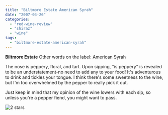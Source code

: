 ```yaml
---
title: "Biltmore Estate American Syrah"
date: "2007-04-26"
categories: 
  - "red-wine-review"
  - "shiraz"
  - "wine"
tags: 
  - "biltmore-estate-american-syrah"
---
```


**Biltmore Estate** Other words on the label: American Syrah

The nose is peppery, floral, and tart. Upon sipping, "is peppery" is revealed to be an understatement-no need to add any to your food! It's adventurous to drink and tickles your tongue. I think there's some sweetness to the wine, but I'm too overwhelmed by the pepper to really pick it out.

Just keep in mind that my opinion of the wine lowers with each sip, so unless you're a pepper fiend, you might want to pass.

![2 stars](http://www.rebeccagomezfarrell.com/wp-content/uploads/2009/02/rating_chicken11.gif "rating_chicken11")
